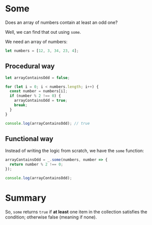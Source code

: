 # Some

Does an array of numbers contain at least an odd one?

Well, we can find that out using `some`.

We need an array of numbers:

``` js
let numbers = [12, 3, 34, 23, 4];
```

## Procedural way

``` js
let arrayContainsOdd = false;

for (let i = 0; i < numbers.length; i++) {
  const number = numbers[i];
  if (number % 2 !== 0) {
    arrayContainsOdd = true;
    break;
  }
}

console.log(arrayContainsOdd); // true
```

## Functional way

Instead of writing the logic from scratch, we have the `some` function:

``` js
arrayContainsOdd = _.some(numbers, number => {
  return number % 2 !== 0;
});

console.log(arrayContainsOdd);
```

# Summary

So, `some` returns `true` if **at least** one item in the collection satisfies the condition; otherwise false (meaning if none).
